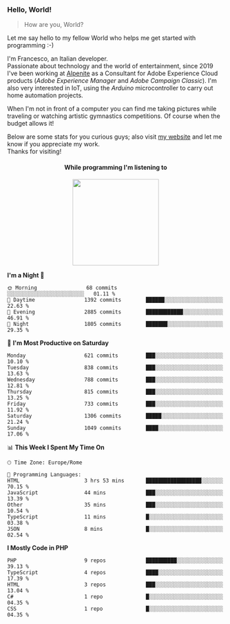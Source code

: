 ### Hello, World!

> How are you, World?

Let me say hello to my fellow World who helps me get started with programming :-)

I'm Francesco, an Italian developer.  
Passionate about technology and the world of entertainment, since 2019 I've been working at [Alpenite](https://www.alpenite.com) as a Consultant for Adobe Experience Cloud products (*Adobe Experience Manager* and *Adobe Campaign Classic*). I'm also very interested in IoT, using the *Arduino* microcontroller to carry out home automation projects.

When I'm not in front of a computer you can find me taking pictures while traveling or watching artistic gymnastics competitions. Of course when the budget allows it!

Below are some stats for you curious guys; also visit [my website](https://www.francescorega.eu) and let me know if you appreciate my work.  
Thanks for visiting!

<div align="center">
  <h4>While programming I'm listening to</h4>
  <a href="https://apps.francescorega.eu/now-playing/11147232609" target="_blank"><img src="https://apps.francescorega.eu/now-playing/11147232609" width="200"></a>
</div>

<!--START_SECTION:waka-->
**I'm a Night 🦉** 

```text
🌞 Morning                68 commits          ░░░░░░░░░░░░░░░░░░░░░░░░░   01.11 % 
🌆 Daytime                1392 commits        ██████░░░░░░░░░░░░░░░░░░░   22.63 % 
🌃 Evening                2885 commits        ████████████░░░░░░░░░░░░░   46.91 % 
🌙 Night                  1805 commits        ███████░░░░░░░░░░░░░░░░░░   29.35 % 
```
📅 **I'm Most Productive on Saturday** 

```text
Monday                   621 commits         ███░░░░░░░░░░░░░░░░░░░░░░   10.10 % 
Tuesday                  838 commits         ███░░░░░░░░░░░░░░░░░░░░░░   13.63 % 
Wednesday                788 commits         ███░░░░░░░░░░░░░░░░░░░░░░   12.81 % 
Thursday                 815 commits         ███░░░░░░░░░░░░░░░░░░░░░░   13.25 % 
Friday                   733 commits         ███░░░░░░░░░░░░░░░░░░░░░░   11.92 % 
Saturday                 1306 commits        █████░░░░░░░░░░░░░░░░░░░░   21.24 % 
Sunday                   1049 commits        ████░░░░░░░░░░░░░░░░░░░░░   17.06 % 
```


📊 **This Week I Spent My Time On** 

```text
🕑︎ Time Zone: Europe/Rome

💬 Programming Languages: 
HTML                     3 hrs 53 mins       ██████████████████░░░░░░░   70.15 % 
JavaScript               44 mins             ███░░░░░░░░░░░░░░░░░░░░░░   13.39 % 
Other                    35 mins             ███░░░░░░░░░░░░░░░░░░░░░░   10.54 % 
TypeScript               11 mins             █░░░░░░░░░░░░░░░░░░░░░░░░   03.38 % 
JSON                     8 mins              █░░░░░░░░░░░░░░░░░░░░░░░░   02.54 % 
```

**I Mostly Code in PHP** 

```text
PHP                      9 repos             ██████████░░░░░░░░░░░░░░░   39.13 % 
TypeScript               4 repos             ████░░░░░░░░░░░░░░░░░░░░░   17.39 % 
HTML                     3 repos             ███░░░░░░░░░░░░░░░░░░░░░░   13.04 % 
C#                       1 repo              █░░░░░░░░░░░░░░░░░░░░░░░░   04.35 % 
CSS                      1 repo              █░░░░░░░░░░░░░░░░░░░░░░░░   04.35 % 
```




<!--END_SECTION:waka-->

